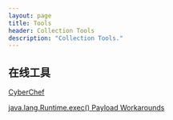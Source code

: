 ```yaml
---
layout: page
title: Tools
header: Collection Tools
description: "Collection Tools."
---
```


## 在线工具

[CyberChef](https://canc3s.github.io/blog/CyberChef.html)

[java.lang.Runtime.exec() Payload Workarounds](https://canc3s.github.io/blog/Payload.html)




